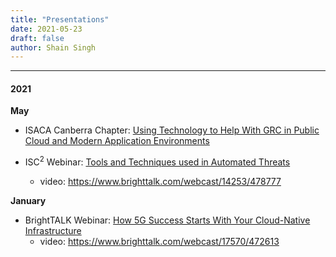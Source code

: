 ```yaml
---
title: "Presentations"
date: 2021-05-23
draft: false
author: Shain Singh
---
```


<hr />

#### 2021

**May**
- ISACA Canberra Chapter: [Using Technology to Help With GRC in Public Cloud and Modern Application Environments](/files/ISACA%20Canberra%20-%20Using%20Technology%20to%20Help%20With%20GRC%20in%20Public%20Cloud%20and%20Modern%20Application%20Environments%20[May%202021].pdf)

- ISC<sup>2</sup> Webinar: [Tools and Techniques used in Automated Threats](/files/ISC2%20Webinar%20-%20Tools%20and%20Techniques%20used%20in%20Automated%20Threats%20[May%202021].pdf)
    - video: https://www.brighttalk.com/webcast/14253/478777

**January**
- BrightTALK Webinar: [How 5G Success Starts With Your Cloud-Native Infrastructure](/files/Brighttalk%20Webinar%20-%20How%205G%20Success%20Starts%20With%20Your%20Cloud-Native%20Infrastructure%20[January%202021].pdf)
    - video: https://www.brighttalk.com/webcast/17570/472613